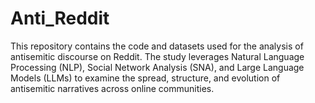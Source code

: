 # Anti_Reddit
This repository contains the code and datasets used for the analysis of antisemitic discourse on Reddit. The study leverages Natural Language Processing (NLP), Social Network Analysis (SNA), and Large Language Models (LLMs) to examine the spread, structure, and evolution of antisemitic narratives across online communities.
